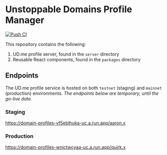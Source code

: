 # Unstoppable Domains Profile Manager

[![Push CI](https://github.com/unstoppabledomains/domain-profiles/actions/workflows/push.yml/badge.svg)](https://github.com/unstoppabledomains/domain-profiles/actions/workflows/push.yml)

This repository contains the following:

1. UD.me profile server, found in the `server` directory
1. Reusable React components, found in the `packages` directory

## Endpoints
The UD.me profile service is hosted on both `testnet` (staging) and `mainnet` (production) environments. *The
endpoints below are temporary, until the go-live date.*

### Staging
https://domain-profiles-vf5eblhuka-uc.a.run.app/aaron.x

### Production
https://domain-profiles-wnjctwcyaa-uc.a.run.app/quirk.x
